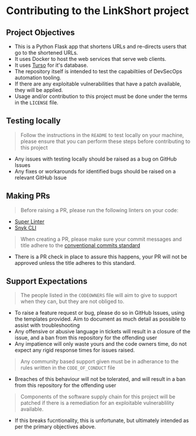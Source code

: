 # Contributing to the LinkShort project

## Project Objectives

- This is a Python Flask app that shortens URLs and re-directs users that go to the shortened URLs.
- It uses Docker to host the web services that serve web clients.
- It uses [Turso](https://turso.tech) for it's database.
- The repository itself is intended to test the capabiltiies of DevSecOps automation tooling.
- If there are any exploitable vulnerabilities that have a patch available, they will be applied.
- Usage and/or contribution to this project must be done under the terms in the `LICENSE` file.

## Testing locally

> Follow the instructions in the `README` to test locally on your machine, please ensure that you can perform these steps before contributing to this project
- Any issues with testing locally should be raised as a bug on GitHub Issues
- Any fixes or workarounds for identified bugs should be raised on a relevant GitHub Issue

## Making PRs

> Before raising a PR, please run the following linters on your code:
- [Super Linter](https://github.com/super-linter/super-linter?tab=readme-ov-file#run-super-linter-outside-github-actions)
- [Snyk CLI](https://docs.snyk.io/scan-using-snyk/working-with-snyk-in-your-environment/running-scans#run-tests-manually)
> When creating a PR, please make sure your commit messages and title adhere to the [conventional commits standard](https://www.conventionalcommits.org/en/v1.0.0/#specification)
- There is a PR check in place to assure this happens, your PR will not be approved unless the title adheres to this standard.

## Support Expectations

> The people listed in the `CODEOWNERS` file will aim to give to support when they can, but they are not obliged to.
- To raise a feature request or bug, please do so in GitHub Issues, using the templates provided. Aim to document as much detail as possible to assist with troubleshooting
- Any offensive or abusive language in tickets will result in a closure of the issue, and a ban from this repository for the offending user
- Any impatience will only waste yours and the code owners time, do not expect any rigid response times for issues raised.
> Any community based support given must be in adherance to the rules written in the `CODE_OF_CONDUCT` file
- Breaches of this behaviour will not be tolerated, and will result in a ban from this repository for the offending user
> Components of the software supply chain for this project will be patched if there is a remediation for an exploitable vulnerablility available.
- If this breaks fucntionality, this is unfortunate, but ultimately intended as per the primary objectives above.
